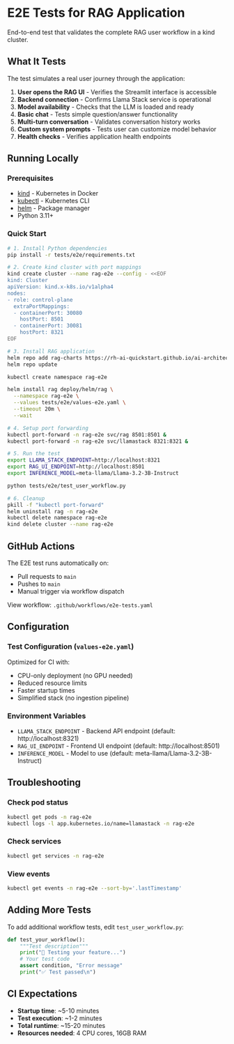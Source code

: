 # E2E Tests for RAG Application

End-to-end test that validates the complete RAG user workflow in a kind cluster.

## What It Tests

The test simulates a real user journey through the application:

1. **User opens the RAG UI** - Verifies the Streamlit interface is accessible
2. **Backend connection** - Confirms Llama Stack service is operational
3. **Model availability** - Checks that the LLM is loaded and ready
4. **Basic chat** - Tests simple question/answer functionality
5. **Multi-turn conversation** - Validates conversation history works
6. **Custom system prompts** - Tests user can customize model behavior
7. **Health checks** - Verifies application health endpoints

## Running Locally

### Prerequisites
- [kind](https://kind.sigs.k8s.io/) - Kubernetes in Docker
- [kubectl](https://kubernetes.io/docs/tasks/tools/) - Kubernetes CLI  
- [helm](https://helm.sh/docs/intro/install/) - Package manager
- Python 3.11+

### Quick Start

```bash
# 1. Install Python dependencies
pip install -r tests/e2e/requirements.txt

# 2. Create kind cluster with port mappings
kind create cluster --name rag-e2e --config - <<EOF
kind: Cluster
apiVersion: kind.x-k8s.io/v1alpha4
nodes:
- role: control-plane
  extraPortMappings:
  - containerPort: 30080
    hostPort: 8501
  - containerPort: 30081
    hostPort: 8321
EOF

# 3. Install RAG application
helm repo add rag-charts https://rh-ai-quickstart.github.io/ai-architecture-charts
helm repo update

kubectl create namespace rag-e2e

helm install rag deploy/helm/rag \
  --namespace rag-e2e \
  --values tests/e2e/values-e2e.yaml \
  --timeout 20m \
  --wait

# 4. Setup port forwarding
kubectl port-forward -n rag-e2e svc/rag 8501:8501 &
kubectl port-forward -n rag-e2e svc/llamastack 8321:8321 &

# 5. Run the test
export LLAMA_STACK_ENDPOINT=http://localhost:8321
export RAG_UI_ENDPOINT=http://localhost:8501
export INFERENCE_MODEL=meta-llama/Llama-3.2-3B-Instruct

python tests/e2e/test_user_workflow.py

# 6. Cleanup
pkill -f "kubectl port-forward"
helm uninstall rag -n rag-e2e
kubectl delete namespace rag-e2e
kind delete cluster --name rag-e2e
```

## GitHub Actions

The E2E test runs automatically on:
- Pull requests to `main`
- Pushes to `main`  
- Manual trigger via workflow dispatch

View workflow: `.github/workflows/e2e-tests.yaml`

## Configuration

### Test Configuration (`values-e2e.yaml`)
Optimized for CI with:
- CPU-only deployment (no GPU needed)
- Reduced resource limits
- Faster startup times
- Simplified stack (no ingestion pipeline)

### Environment Variables
- `LLAMA_STACK_ENDPOINT` - Backend API endpoint (default: http://localhost:8321)
- `RAG_UI_ENDPOINT` - Frontend UI endpoint (default: http://localhost:8501)
- `INFERENCE_MODEL` - Model to use (default: meta-llama/Llama-3.2-3B-Instruct)

## Troubleshooting

### Check pod status
```bash
kubectl get pods -n rag-e2e
kubectl logs -l app.kubernetes.io/name=llamastack -n rag-e2e
```

### Check services
```bash
kubectl get services -n rag-e2e
```

### View events
```bash
kubectl get events -n rag-e2e --sort-by='.lastTimestamp'
```

## Adding More Tests

To add additional workflow tests, edit `test_user_workflow.py`:

```python
def test_your_workflow():
    """Test description"""
    print("🧪 Testing your feature...")
    # Your test code
    assert condition, "Error message"
    print("✅ Test passed\n")
```

## CI Expectations

- **Startup time**: ~5-10 minutes
- **Test execution**: ~1-2 minutes
- **Total runtime**: ~15-20 minutes
- **Resources needed**: 4 CPU cores, 16GB RAM

